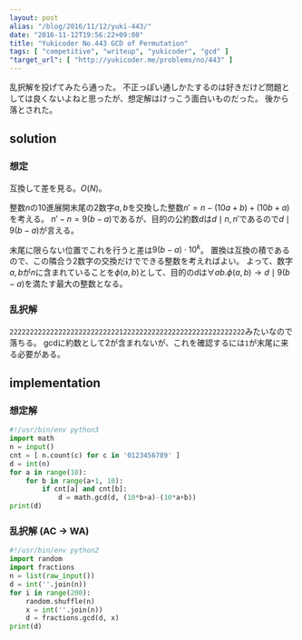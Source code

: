 ```yaml
---
layout: post
alias: "/blog/2016/11/12/yuki-443/"
date: "2016-11-12T19:56:22+09:00"
title: "Yukicoder No.443 GCD of Permutation"
tags: [ "competitive", "writeup", "yukicoder", "gcd" ]
"target_url": [ "http://yukicoder.me/problems/no/443" ]
---
```


乱択解を投げてみたら通った。
不正っぽい通しかたするのは好きだけど問題としては良くないよねと思ったが、想定解はけっこう面白いものだった。
後から落とされた。

## solution

### 想定

互換して差を見る。$O(N)$。

整数$n$の$10$進展開末尾の$2$数字$a, b$を交換した整数$n' = n - (10a + b) + (10b + a)$を考える。
$n' - n = 9(b - a)$であるが、目的の公約数$d$は$d \mid n, n'$であるので$d \mid 9(b-a)$が言える。

末尾に限らない位置でこれを行うと差は$9(b-a) \cdot 10^k$。
置換は互換の積であるので、この隣合う$2$数字の交換だけでできる整数を考えればよい。
よって、数字$a,b$が$n$に含まれていることを$\phi(a,b)$として、目的の$d$は$\forall a b. \phi(a, b) \to d \mid 9(b-a)$を満たす最大の整数となる。

### 乱択解

`2222222222222222222222222221222222222222222222222222222222`みたいなので落ちる。
$\mathrm{gcd}$に約数として$2$が含まれないが、これを確認するには`1`が末尾に来る必要がある。

## implementation

### 想定解

``` python
#!/usr/bin/env python3
import math
n = input()
cnt = [ n.count(c) for c in '0123456789' ]
d = int(n)
for a in range(10):
    for b in range(a+1, 10):
        if cnt[a] and cnt[b]:
            d = math.gcd(d, (10*b+a)-(10*a+b))
print(d)
```

### 乱択解 (AC $\to$ WA)

``` python
#!/usr/bin/env python2
import random
import fractions
n = list(raw_input())
d = int(''.join(n))
for i in range(200):
    random.shuffle(n)
    x = int(''.join(n))
    d = fractions.gcd(d, x)
print(d)
```
